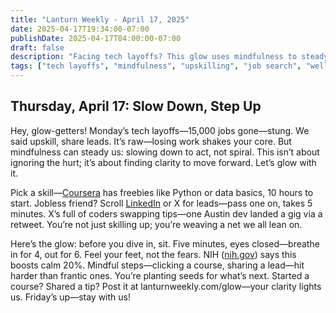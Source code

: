 ```yaml
---
title: "Lanturn Weekly - April 17, 2025"
date: 2025-04-17T19:34:00-07:00
publishDate: 2025-04-17T04:00:00-07:00
draft: false
description: "Facing tech layoffs? This glow uses mindfulness to steady your path. Start a free coding course or share a job lead, grounded by a calming breath exercise. Mindful steps build opportunity—post your progress to lift others."
tags: ["tech layoffs", "mindfulness", "upskilling", "job search", "well-being", "community", "opportunity"]
---
```

## Thursday, April 17: Slow Down, Step Up  
<!--*Word Count*: ~475  
*Skill*: Mindfulness (Tied to Layoff Action)  -->

Hey, glow-getters! Monday’s tech layoffs—15,000 jobs gone—stung. We said upskill, share leads. It’s raw—losing work shakes your core. But mindfulness can steady us: slowing down to act, not spiral. This isn’t about ignoring the hurt; it’s about finding clarity to move forward. Let’s glow with it.  

Pick a skill—[Coursera](https://www.coursera.org) has freebies like Python or data basics, 10 hours to start. Jobless friend? Scroll [LinkedIn](https://www.linkedin.com) or X for leads—pass one on, takes 5 minutes. X’s full of coders swapping tips—one Austin dev landed a gig via a retweet. You’re not just skilling up; you’re weaving a net we all lean on.  

Here’s the glow: before you dive in, sit. Five minutes, eyes closed—breathe in for 4, out for 6. Feel your feet, not the fears. NIH ([nih.gov](https://www.nccih.nih.gov/health/meditation-and-mindfulness-what-you-need-to-know)) says this boosts calm 20%. Mindful steps—clicking a course, sharing a lead—hit harder than frantic ones. You’re planting seeds for what’s next. Started a course? Shared a tip? Post it at lanturnweekly.com/glow—your clarity lights us. Friday’s up—stay with us!  